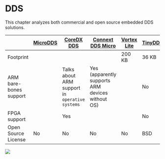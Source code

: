 # DDS

This chapter analyzes both commercial and open source embedded DDS solutions.

| | [MicroDDS](http://www.icoup-consulting.com/microdds.html) |[CoreDX DDS](http://www.twinoakscomputing.com/coredx/embedded) | [Connext DDS Micro](http://www.rti.com/products/micro.html) | [Vortex Lite](http://www.prismtech.com/vortex/products/vortex-device/vortex-lite) | [TinyDDS](https://code.google.com/p/tinydds/) |
|---|----------|-----------|-------------------|-------------| ------|
|Footprint | | | | 200 KB | 36 KB |
| ARM bare-bones support| | Talks about ARM support in `operative systems` | Yes (apparently supports ARM devices without OS) | | No |
| FPGA support | | Yes | | | No |
| Open Source License | No | No | No | No | BSD |


![](http://osrfoundation.org/assets/images/osrf_masthead.png)
